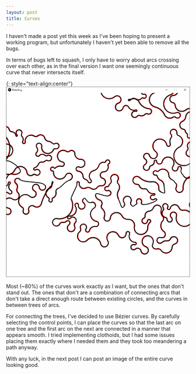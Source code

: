 ```yaml
---
layout: post
title: Curves
---
```


I haven't made a post yet this week as I've been hoping to present a working program, but unfortunately I haven't yet been able to remove all the bugs.

In terms of bugs left to squash, I only have to worry about arcs crossing over each other, as in the final version I want one seemingly continuous curve that never intersects itself.

{: style="text-align:center"}
![A cherry picked snapshot of curves.](https://raw.githubusercontent.com/MichaelMBradley/Detailing/main/docs/_assets/07-09/DecentSelection.png)

 Most (~80%) of the curves work exactly as I want, but the ones that don't stand out. The ones that don't are a combination of connecting arcs that don't take a direct enough route between existing circles, and the curves in between trees of arcs.

For connecting the trees, I've decided to use Bézier curves. By carefully selecting the control points, I can place the curves so that the last arc on one tree and the first arc on the next are connected in a manner that appears smooth. I tried implementing clothoids, but I had some issues placing them exactly where I needed them and they took too meandering a path anyway.

With any luck, in the next post I can post an image of the entire curve looking good.
